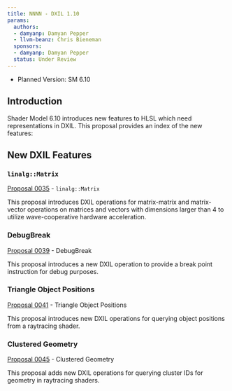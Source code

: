 ```yaml
---
title: NNNN - DXIL 1.10
params:
  authors:
  - damyanp: Damyan Pepper
  - llvm-beanz: Chris Bieneman
  sponsors:
  - damyanp: Damyan Pepper
  status: Under Review
---
```




* Planned Version: SM 6.10

## Introduction

Shader Model 6.10 introduces new features to HLSL which need representations in
DXIL.  This proposal provides an index of the new features:


## New DXIL Features

### `linalg::Matrix`

[Proposal 0035] - `linalg::Matrix`

This proposal introduces DXIL operations for matrix-matrix and matrix-vector
operations on matrices and vectors with dimensions larger than 4 to utilize
wave-cooperative hardware acceleration.

### DebugBreak

[Proposal 0039] - DebugBreak

This proposal introduces a new DXIL operation to provide a break point
instruction for debug purposes.


### Triangle Object Positions

[Proposal 0041] - Triangle Object Positions

This proposal introduces new DXIL operations for querying object positions from
a raytracing shader.

### Clustered Geometry

[Proposal 0045] - Clustered Geometry

This proposal adds new DXIL operations for querying cluster IDs for geometry in
raytracing shaders.

[Proposal 0035]: 0035-linalg-matrix.md
[Proposal 0039]: 0039-debugbreak.md
[Proposal 0041]: 0041-triangle-object-positions.md
[Proposal 0045]: 0045-clustered-geometry.md
